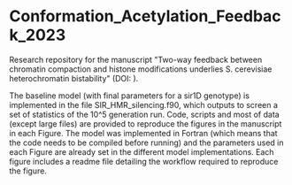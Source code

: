 # Conformation_Acetylation_Feedback_2023
Research repository for the manuscript "Two-way feedback between chromatin compaction and histone modifications underlies S. cerevisiae heterochromatin bistability" (DOI: ).

The baseline model (with final parameters for a sir1D genotype) is implemented in the file SIR_HMR_silencing.f90, which outputs to screen a set of statistics of the 10^5 generation run. Code, scripts and most of data (except large files) are provided  to reproduce the figures in the manuscript in each Figure. The model was implemented in Fortran (which means that the code needs to be compiled before running) and the parameters used in each Figure are already set in the different model implementations. Each figure includes a readme file detailing the workflow required to reproduce the figure.
